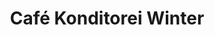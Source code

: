 ---
title: "Café Konditorei Winter"
url: /mannersdorf-am-leithagebirge/cafe-konditorei-winter/
shop: Bäckerei
---